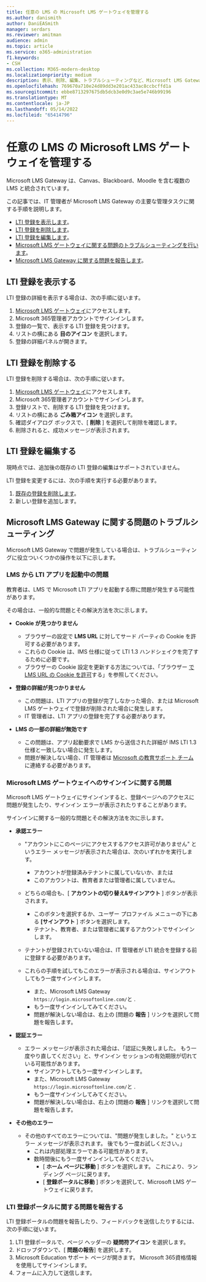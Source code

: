 ```yaml
---
title: 任意の LMS の Microsoft LMS ゲートウェイを管理する
ms.author: danismith
author: DaniEASmith
manager: serdars
ms.reviewer: amitman
audience: admin
ms.topic: article
ms.service: o365-administration
f1.keywords:
- CSH
ms.collection: M365-modern-desktop
ms.localizationpriority: medium
description: 表示、削除、編集、トラブルシューティングなど、Microsoft LMS Gateway の主要な管理タスクを実行する方法について説明します。
ms.openlocfilehash: 769670a710e24d89dd3e201ac433ac8ccbcffd1a
ms.sourcegitcommit: ebbe8713297675db5dcb3e0d9c3ae5e746b99196
ms.translationtype: MT
ms.contentlocale: ja-JP
ms.lasthandoff: 05/14/2022
ms.locfileid: "65414796"
---
```

# <a name="manage-microsoft-lms-gateway-for-any-lms"></a>任意の LMS の Microsoft LMS ゲートウェイを管理する

Microsoft LMS Gateway は、Canvas、Blackboard、Moodle を含む複数の LMS と統合されています。

この記事では、IT 管理者が Microsoft LMS Gateway の主要な管理タスクに関する手順を説明します。

- [LTI 登録を表示します](#view-an-lti-registration)。
- [LTI 登録を削除します](#delete-an-lti-registration)。
- [LTI 登録を編集します](#edit-an-lti-registration)。
- [Microsoft LMS ゲートウェイに関する問題のトラブルシューティングを行います](#troubleshoot-issues-with-microsoft-lms-gateway)。
- [Microsoft LMS Gateway に関する問題を報告します](#report-problems-with-lti-registration-portal)。

## <a name="view-an-lti-registration"></a>LTI 登録を表示する

LTI 登録の詳細を表示する場合は、次の手順に従います。

1. [Microsoft LMS ゲートウェイ](https://lti.microsoft.com/)にアクセスします。
2. Microsoft 365管理者アカウントでサインインします。
3. 登録の一覧で、表示する LTI 登録を見つけます。
4. リストの横にある **目のアイコン** を選択します。
5. 登録の詳細パネルが開きます。

## <a name="delete-an-lti-registration"></a>LTI 登録を削除する

LTI 登録を削除する場合は、次の手順に従います。

1. [Microsoft LMS ゲートウェイ](https://lti.microsoft.com/)にアクセスします。
2. Microsoft 365管理者アカウントでサインインします。
3. 登録リストで、削除する LTI 登録を見つけます。
4. リストの横にある **ごみ箱アイコン** を選択します。
5. 確認ダイアログ ボックスで、[ **削除** ] を選択して削除を確認します。
6. 削除されると、成功メッセージが表示されます。

## <a name="edit-an-lti-registration"></a>LTI 登録を編集する

現時点では、追加後の既存の LTI 登録の編集はサポートされていません。

LTI 登録を変更するには、次の手順を実行する必要があります。

1. [既存の登録を削除します](#delete-an-lti-registration)。
2. 新しい登録を追加します。

## <a name="troubleshoot-issues-with-microsoft-lms-gateway"></a>Microsoft LMS Gateway に関する問題のトラブルシューティング

Microsoft LMS Gateway で問題が発生している場合は、トラブルシューティングに役立ついくつかの操作を以下に示します。

### <a name="issues-while-launching-an-lti-app-from-the-lms"></a>LMS から LTI アプリを起動中の問題

教育者は、LMS で Microsoft LTI アプリを起動する際に問題が発生する可能性があります。

その場合は、一般的な問題とその解決方法を次に示します。

- **Cookie が見つかりません**
  - ブラウザーの設定で **LMS URL** に対してサード パーティの Cookie を許可する必要があります。
  - これらの Cookie は、IMS 仕様に従って LTI 1.3 ハンドシェイクを完了するために必要です。
  - ブラウザーの Cookie 設定を更新する方法については、「ブラウザー [で LMS URL の Cookie を許可](browser-cookies.md)する」を参照してください。

- **登録の詳細が見つかりません**
  - この問題は、LTI アプリの登録が完了しなかった場合、または Microsoft LMS ゲートウェイで登録が削除された場合に発生します。
  - IT 管理者は、LTI アプリの登録を完了する必要があります。

- **LMS の一部の詳細が無効です**
  - この問題は、アプリ起動要求で LMS から送信された詳細が IMS LTI 1.3 仕様と一致しない場合に発生します。
  - 問題が解決しない場合、IT 管理者は [Microsoft の教育サポート チーム](https://edusupport.microsoft.com/support?product_id=lti_apps&platform_id=web) に連絡する必要があります。

### <a name="issues-with-signing-in-to-the-microsoft-lms-gateway"></a>Microsoft LMS ゲートウェイへのサインインに関する問題

Microsoft LMS ゲートウェイにサインインすると、登録ページへのアクセスに問題が発生したり、サインイン エラーが表示されたりすることがあります。

サインインに関する一般的な問題とその解決方法を次に示します。

- **承認エラー**
  - "アカウントにこのページにアクセスするアクセス許可がありません" というエラー メッセージが表示された場合は、次のいずれかを実行します。
    - アカウントが登録済みテナントに属していないか、または
    - このアカウントは、教育者または管理者に属していません。

  - どちらの場合も、[ **アカウントの切り替え&サインアウト** ] ボタンが表示されます。
    - このボタンを選択するか、ユーザー プロファイル メニューの下にある **[サインアウト** ] ボタンを選択します。
    - テナント、教育者、または管理者に属するアカウントでサインインします。

  - テナントが登録されていない場合は、IT 管理者が LTI 統合を登録する前に登録する必要があります。

  - これらの手順を試してもこのエラーが表示される場合は、サインアウトしてもう一度サインインします。
    - また、Microsoft LMS Gateway `https://login.microsoftonline.com/`と .
    - もう一度サインインしてみてください。
    - 問題が解決しない場合は、右上の [問題の **報告** ] リンクを選択して問題を報告します。

- **認証エラー**
  - エラー メッセージが表示された場合は、「認証に失敗しました。 もう一度やり直してください」と、サインイン セッションの有効期限が切れている可能性があります。
    - サインアウトしてもう一度サインインします。
    - また、Microsoft LMS Gateway `https://login.microsoftonline.com/`と .
    - もう一度サインインしてみてください。
    - 問題が解決しない場合は、右上の [問題の **報告** ] リンクを選択して問題を報告します。

- **その他のエラー**
  - その他のすべてのエラーについては、"問題が発生しました。" というエラー メッセージが表示されます。 後でもう一度お試しください。」
    - これは内部処理エラーである可能性があります。
    - 数時間後にもう一度サインインしてみてください。
      - [ **ホーム ページに移動** ] ボタンを選択します。 これにより、ランディング ページに戻ります。
      - [ **登録ポータルに移動** ] ボタンを選択して、Microsoft LMS ゲートウェイに戻ります。

### <a name="report-problems-with-lti-registration-portal"></a>LTI 登録ポータルに関する問題を報告する

LTI 登録ポータルの問題を報告したり、フィードバックを送信したりするには、次の手順に従います。

1. LTI 登録ポータルで、ページ ヘッダーの **疑問符アイコン** を選択します。
2. ドロップダウンで、[ **問題の報告**] を選択します。
3. Microsoft Education サポート ページが開きます。 Microsoft 365資格情報を使用してサインインします。
4. フォームに入力して送信します。
